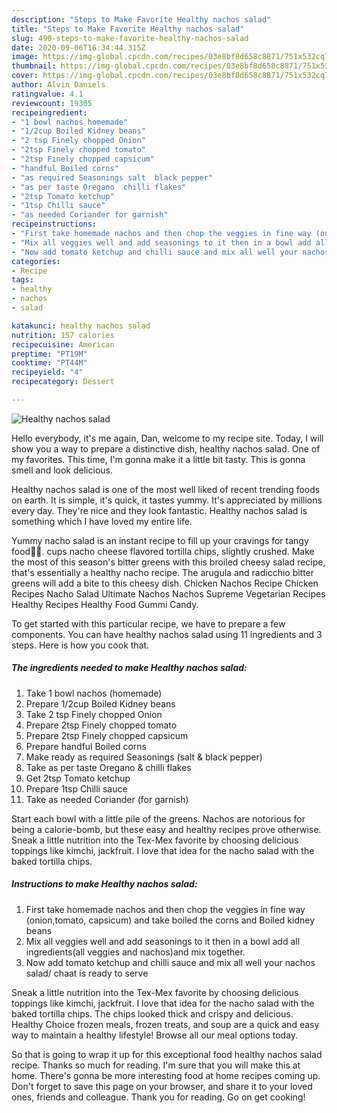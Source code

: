 ```yaml
---
description: "Steps to Make Favorite Healthy nachos salad"
title: "Steps to Make Favorite Healthy nachos salad"
slug: 490-steps-to-make-favorite-healthy-nachos-salad
date: 2020-09-06T16:34:44.315Z
image: https://img-global.cpcdn.com/recipes/03e8bf8d658c8871/751x532cq70/healthy-nachos-salad-recipe-main-photo.jpg
thumbnail: https://img-global.cpcdn.com/recipes/03e8bf8d658c8871/751x532cq70/healthy-nachos-salad-recipe-main-photo.jpg
cover: https://img-global.cpcdn.com/recipes/03e8bf8d658c8871/751x532cq70/healthy-nachos-salad-recipe-main-photo.jpg
author: Alvin Daniels
ratingvalue: 4.1
reviewcount: 19305
recipeingredient:
- "1 bowl nachos homemade"
- "1/2cup Boiled Kidney beans"
- "2 tsp Finely chopped Onion"
- "2tsp Finely chopped tomato"
- "2tsp Finely chopped capsicum"
- "handful Boiled corns"
- "as required Seasonings salt  black pepper"
- "as per taste Oregano  chilli flakes"
- "2tsp Tomato ketchup"
- "1tsp Chilli sauce"
- "as needed Coriander for garnish"
recipeinstructions:
- "First take homemade nachos and then chop the veggies in fine way (onion,tomato, capsicum) and take boiled the corns and Boiled kidney beans"
- "Mix all veggies well and add seasonings to it then in a bowl add all ingredients(all veggies and nachos)and mix together."
- "Now add tomato ketchup and chilli sauce and mix all well your nachos salad/ chaat is ready to serve"
categories:
- Recipe
tags:
- healthy
- nachos
- salad

katakunci: healthy nachos salad 
nutrition: 157 calories
recipecuisine: American
preptime: "PT19M"
cooktime: "PT44M"
recipeyield: "4"
recipecategory: Dessert

---
```



![Healthy nachos salad](https://img-global.cpcdn.com/recipes/03e8bf8d658c8871/751x532cq70/healthy-nachos-salad-recipe-main-photo.jpg)

Hello everybody, it's me again, Dan, welcome to my recipe site. Today, I will show you a way to prepare a distinctive dish, healthy nachos salad. One of my favorites. This time, I'm gonna make it a little bit tasty. This is gonna smell and look delicious.

Healthy nachos salad is one of the most well liked of recent trending foods on earth. It is simple, it's quick, it tastes yummy. It's appreciated by millions every day. They're nice and they look fantastic. Healthy nachos salad is something which I have loved my entire life.

Yummy nacho salad is an instant recipe to fill up your cravings for tangy food🤤🤤. cups nacho cheese flavored tortilla chips, slightly crushed. Make the most of this season&#39;s bitter greens with this broiled cheesy salad recipe, that&#39;s essentially a healthy nacho recipe. The arugula and radicchio bitter greens will add a bite to this cheesy dish. Chicken Nachos Recipe Chicken Recipes Nacho Salad Ultimate Nachos Nachos Supreme Vegetarian Recipes Healthy Recipes Healthy Food Gummi Candy.


To get started with this particular recipe, we have to prepare a few components. You can have healthy nachos salad using 11 ingredients and 3 steps. Here is how you cook that.

<!--inarticleads1-->

##### The ingredients needed to make Healthy nachos salad:

1. Take 1 bowl nachos (homemade)
1. Prepare 1/2cup Boiled Kidney beans
1. Take 2 tsp Finely chopped Onion
1. Prepare 2tsp Finely chopped tomato
1. Prepare 2tsp Finely chopped capsicum
1. Prepare handful Boiled corns
1. Make ready as required Seasonings (salt &amp; black pepper)
1. Take as per taste Oregano &amp; chilli flakes
1. Get 2tsp Tomato ketchup
1. Prepare 1tsp Chilli sauce
1. Take as needed Coriander (for garnish)


Start each bowl with a little pile of the greens. Nachos are notorious for being a calorie-bomb, but these easy and healthy recipes prove otherwise. Sneak a little nutrition into the Tex-Mex favorite by choosing delicious toppings like kimchi, jackfruit. I love that idea for the nacho salad with the baked tortilla chips. 

<!--inarticleads2-->

##### Instructions to make Healthy nachos salad:

1. First take homemade nachos and then chop the veggies in fine way (onion,tomato, capsicum) and take boiled the corns and Boiled kidney beans
1. Mix all veggies well and add seasonings to it then in a bowl add all ingredients(all veggies and nachos)and mix together.
1. Now add tomato ketchup and chilli sauce and mix all well your nachos salad/ chaat is ready to serve


Sneak a little nutrition into the Tex-Mex favorite by choosing delicious toppings like kimchi, jackfruit. I love that idea for the nacho salad with the baked tortilla chips. The chips looked thick and crispy and delicious. Healthy Choice frozen meals, frozen treats, and soup are a quick and easy way to maintain a healthy lifestyle! Browse all our meal options today. 

So that is going to wrap it up for this exceptional food healthy nachos salad recipe. Thanks so much for reading. I'm sure that you will make this at home. There's gonna be more interesting food at home recipes coming up. Don't forget to save this page on your browser, and share it to your loved ones, friends and colleague. Thank you for reading. Go on get cooking!
